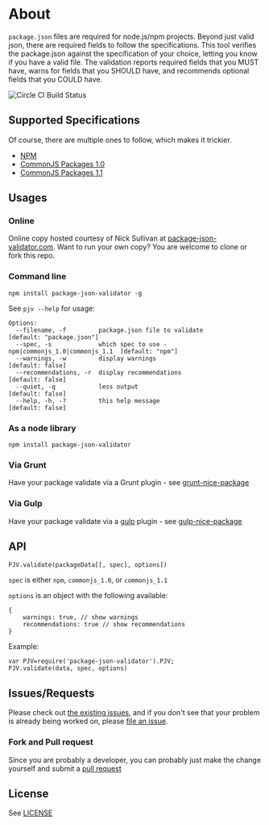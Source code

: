 # About

`package.json` files are required for node.js/npm projects. Beyond just valid json, there are required fields to follow the specifications.  This tool verifies the package.json against the specification of your choice, letting you know if you have a valid file. The validation reports required fields that you MUST have, warns for fields that you SHOULD have, and recommends optional fields that you COULD have.

![Circle CI Build Status](https://circleci.com/gh/gorillamania/package.json-validator.png?circle-token=9aadc02abff3bc88226345667198776987f04052)

## Supported Specifications
Of course, there are multiple ones to follow, which makes it trickier.

* [NPM](https://npmjs.org/doc/json.html)
* [CommonJS Packages 1.0](http://wiki.commonjs.org/wiki/Packages/1.0)
* [CommonJS Packages 1.1](http://wiki.commonjs.org/wiki/Packages/1.1)


## Usages

### Online
Online copy hosted courtesy of Nick Sullivan at [package-json-validator.com](http://package-json-validator.com/). Want to run your own copy? You are welcome to clone or fork this repo.


### Command line
`npm install package-json-validator -g`

See `pjv --help` for usage:

```
Options:
  --filename, -f         package.json file to validate                      [default: "package.json"]
  --spec, -s             which spec to use - npm|commonjs_1.0|commonjs_1.1  [default: "npm"]
  --warnings, -w         display warnings                                   [default: false]
  --recommendations, -r  display recommendations                            [default: false]
  --quiet, -q            less output                                        [default: false]
  --help, -h, -?         this help message                                  [default: false]
```

### As a node library
`npm install package-json-validator`

### Via Grunt
Have your package validate via a Grunt plugin - see [grunt-nice-package](https://npmjs.org/package/grunt-nice-package)

### Via Gulp
Have your package validate via a [gulp](http://gulpjs.com/) plugin - see [gulp-nice-package](https://github.com/chmontgomery/gulp-nice-package)

## API

```
PJV.validate(packageData[[, spec], options])
```

`spec` is either `npm`, `commonjs_1.0`, or `commonjs_1.1`


`options` is an object with the following available:

```
{
    warnings: true, // show warnings
    recommendations: true // show recommendations
}
```

Example:

```
var PJV=require('package-json-validator').PJV;
PJV.validate(data, spec, options)
```
 
## Issues/Requests
Please check out [the existing issues](https://github.com/gorillamania/package.json-validator/issues), 
and if you don't see that your problem is already being worked on, 
please [file an issue](https://github.com/gorillamania/package.json-validator/issues/new).

### Fork and Pull request
Since you are probably a developer, you can probably just make the change yourself and submit a 
[pull request](https://help.github.com/articles/using-pull-requests)

## License
See [LICENSE](https://github.com/gorillamania/package.json-validator/blob/master/LICENSE)
